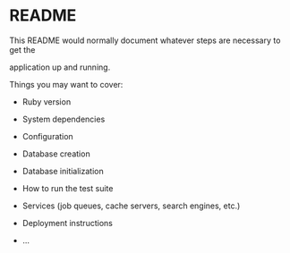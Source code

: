 # README

This README would normally document whatever steps are necessary to get the                     

application up and running.      

Things you may want to cover:                                                     
                        
* Ruby version     

* System dependencies                                  
                      
* Configuration  

* Database creation

* Database initialization    

* How to run the test suite

* Services (job queues, cache servers, search engines, etc.)

* Deployment instructions

* ...
